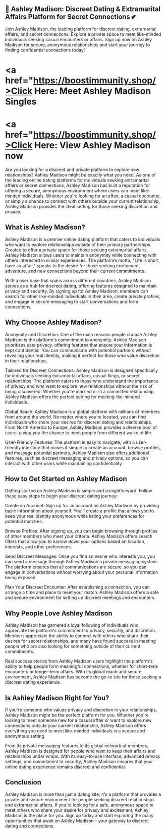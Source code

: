 ## 💋 Ashley Madison: Discreet Dating & Extramarital Affairs Platform for Secret Connections 💕
Join Ashley Madison, the leading platform for discreet dating, extramarital affairs, and secret connections. Explore a private space to meet like-minded individuals seeking casual encounters or affairs. Sign up now on Ashley Madison for secure, anonymous relationships and start your journey to finding confidential connections today!

# <a href="https://boostimmunity.shop/>Click Here: Meet Ashley Madison Singles</a>
# <a href="https://boostimmunity.shop/>Click Here: View Ashley Madison now</a>

Are you looking for a discreet and private platform to explore new relationships? Ashley Madison might be exactly what you need. As one of the leading online dating platforms for individuals seeking extramarital affairs or secret connections, Ashley Madison has built a reputation for offering a secure, anonymous environment where users can meet like-minded individuals. Whether you're looking for an affair, a casual encounter, or simply a chance to connect with others outside your current relationship, Ashley Madison provides the ideal setting for those seeking discretion and privacy.

## What is Ashley Madison?
Ashley Madison is a premier online dating platform that caters to individuals who want to explore relationships outside of their primary partnerships. Created to offer a private space for those seeking extramarital affairs, Ashley Madison allows users to maintain anonymity while connecting with others interested in similar experiences. The platform’s motto, "Life is short, have an affair," speaks to the desire for those seeking excitement, adventure, and new connections beyond their current commitments.

With a user base that spans across different countries, Ashley Madison serves as a hub for discreet dating, offering features designed to maintain privacy and security. By signing up for Ashley Madison, members can search for other like-minded individuals in their area, create private profiles, and engage in secure messaging to start conversations and form connections.

## Why Choose Ashley Madison?
Anonymity and Discretion: One of the main reasons people choose Ashley Madison is the platform's commitment to anonymity. Ashley Madison prioritizes user privacy, offering features that ensure your information is kept confidential. You can communicate with potential partners without revealing your real identity, making it perfect for those who value discretion in their relationships.

Tailored for Discreet Connections: Ashley Madison is designed specifically for individuals seeking extramarital affairs, casual flings, or secret relationships. The platform caters to those who understand the importance of privacy and who want to explore new relationships without the risk of being discovered. Whether you're married or in a committed relationship, Ashley Madison offers the perfect setting for meeting like-minded individuals.

Global Reach: Ashley Madison is a global platform with millions of members from around the world. No matter where you're located, you can find individuals who share your desires for discreet dating and relationships. From North America to Europe, Ashley Madison provides a diverse pool of users, giving you the chance to meet people from different walks of life.

User-Friendly Features: The platform is easy to navigate, with a user-friendly interface that makes it simple to create an account, browse profiles, and message potential partners. Ashley Madison also offers additional features, such as discreet messaging and privacy options, so you can interact with other users while maintaining confidentiality.

## How to Get Started on Ashley Madison
Getting started on Ashley Madison is simple and straightforward. Follow these easy steps to begin your discreet dating journey:

Create an Account: Sign up for an account on Ashley Madison by providing basic information about yourself. You’ll create a profile that allows you to keep your real identity anonymous while listing your preferences for potential matches.

Browse Profiles: After signing up, you can begin browsing through profiles of other members who meet your criteria. Ashley Madison offers search filters that allow you to narrow down your options based on location, interests, and other preferences.

Send Discreet Messages: Once you find someone who interests you, you can send a message through Ashley Madison's private messaging system. The platform ensures that all communications are secure, so you can engage in conversations without worrying about your personal information being exposed.

Plan Your Discreet Encounter: After establishing a connection, you can arrange a time and place to meet your match. Ashley Madison offers a safe and secure environment for setting up discreet meetings and encounters.

## Why People Love Ashley Madison
Ashley Madison has garnered a loyal following of individuals who appreciate the platform's commitment to privacy, security, and discretion. Members appreciate the ability to connect with others who share their desires for secret relationships, and many have found success in meeting people who are also looking for something outside of their current commitments.

Real success stories from Ashley Madison users highlight the platform's ability to help people form meaningful connections, whether for short-term encounters or longer-term affairs. With its global reach and secure environment, Ashley Madison has become the go-to site for those seeking a discreet dating experience.

## Is Ashley Madison Right for You?
If you're someone who values privacy and discretion in your relationships, Ashley Madison might be the perfect platform for you. Whether you're looking to meet someone new for a casual affair or want to explore new connections outside your current relationship, Ashley Madison offers everything you need to meet like-minded individuals in a secure and anonymous setting.

From its private messaging features to its global network of members, Ashley Madison is designed for people who want to keep their affairs and relationships under wraps. With its easy-to-use interface, advanced privacy settings, and commitment to security, Ashley Madison ensures that your online dating experience remains discreet and confidential.

## Conclusion
Ashley Madison is more than just a dating site; it's a platform that provides a private and secure environment for people seeking discreet relationships and extramarital affairs. If you're looking for a safe, anonymous space to meet others who share your desire for privacy and excitement, Ashley Madison is the place for you. Sign up today and start exploring the many opportunities that await on Ashley Madison – your gateway to discreet dating and connections.
